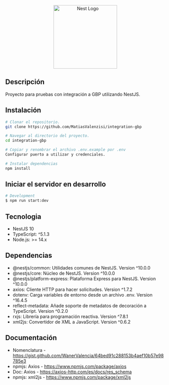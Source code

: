 <p align="center">
  <a href="http://nestjs.com/" target="blank"><img src="https://nestjs.com/img/logo-small.svg" width="200" alt="Nest Logo" /></a>
</p>

[circleci-image]: https://img.shields.io/circleci/build/github/nestjs/nest/master?token=abc123def456
[circleci-url]: https://circleci.com/gh/nestjs/nest

<p align="center"></p>

## Descripción

Proyecto para pruebas con integración a GBP utilizando NestJS.

## Instalación

```bash
# Clonar el repositorio.
git clone https://github.com/MatiasValenzisi/integration-gbp

# Navegar al directorio del proyecto.
cd integration-gbp

# Copiar y renombrar el archivo .env.example por .env
Configurar puerto a utilizar y credenciales.

# Instalar dependencias
npm install
```

## Iniciar el servidor en desarrollo

```bash
# Development
$ npm run start:dev
```
<!-- ## Estructura del proyecto -->

<!-- src/
├── app.module.ts          # Módulo principal
├── gbp/
│   └── nucleo/
│       ├── interfaces/
│       │   └── brand-item.interface.ts  # Interfaz de BrandItem
│       ├── services/
│       │   └── axios.service.ts         # Servicio de Axios para Nucleo.
│       ├── nucleo.controller.ts         # Controlador del módulo Nucleo
│       └── nucleo.module.ts             # Módulo Nucleo
├── common/                # Utilidades y middlewares comunes
└── main.ts                # Punto de entrada de la aplicación -->

## Tecnologia

- NestJS 10
- TypeScript: ^5.1.3
- Node.js: >= 14.x

## Dependencias

- @nestjs/common: Utilidades comunes de NestJS. Version ^10.0.0
- @nestjs/core: Núcleo de NestJS. Version ^10.0.0
- @nestjs/platform-express: Plataforma Express para NestJS. Version ^10.0.0
- axios: Cliente HTTP para hacer solicitudes. Version ^1.7.2
- dotenv: Carga variables de entorno desde un archivo .env. Version ^16.4.5
- reflect-metadata: Añade soporte de metadatos de decoración a TypeScript. Version ^0.2.0
- rxjs: Librería para programación reactiva. Version ^7.8.1
- xml2js: Convertidor de XML a JavaScript. Version ^0.6.2


## Documentación

- Nomenclatura - https://gist.github.com/WanerValencia/64bed91c288153b4aef10b57e98785e3
- npmjs: Axios - https://www.npmjs.com/package/axios
- Doc: Axios - https://axios-http.com/es/docs/res_schema
- npmjs: xml2js - https://www.npmjs.com/package/xml2js



